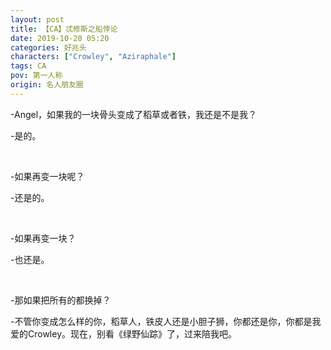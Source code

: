 ```yaml
---
layout: post
title: 【CA】忒修斯之船悖论
date: 2019-10-20 05:20
categories: 好兆头
characters: ["Crowley", "Aziraphale"]
tags: CA
pov: 第一人称
origin: 名人朋友圈
---
```


-Angel，如果我的一块骨头变成了稻草或者铁，我还是不是我？

-是的。

<br>

-如果再变一块呢？

-还是的。

<br>

-如果再变一块？

-也还是。

<br>

-那如果把所有的都换掉？

-不管你变成怎么样的你，稻草人，铁皮人还是小胆子狮，你都还是你，你都是我爱的Crowley。现在，别看《绿野仙踪》了，过来陪我吧。
